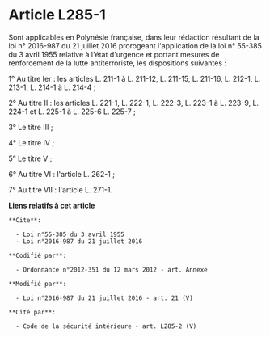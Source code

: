 # Article L285-1

Sont applicables en Polynésie française, dans leur rédaction résultant de la 
loi n° 2016-987 du 21 juillet 2016
prorogeant l'application de la 
loi n° 55-385 du 3 avril 1955
relative à l'état d'urgence et portant mesures de renforcement de la lutte antiterroriste, les dispositions suivantes : 

1° Au titre Ier : les articles L. 211-1 à L. 211-12, L. 211-15, L. 211-16, L. 212-1, L. 213-1, L. 214-1 à L. 214-4 ; 

2° Au titre II : les articles L. 221-1, L. 222-1, L. 222-3, L. 223-1 à L. 223-9, L. 224-1 et L. 225-1 à L. 225-6 L. 225-7 ; 

3° Le titre III ; 

4° Le titre IV ;

5° Le titre V ; 

6° Au titre VI : l'article L. 262-1 ; 

7° Au titre VII : l'article L. 271-1.

**Liens relatifs à cet article**

	**Cite**:

	  - Loi n°55-385 du 3 avril 1955
	  - Loi n°2016-987 du 21 juillet 2016

	**Codifié par**:

	  - Ordonnance n°2012-351 du 12 mars 2012 - art. Annexe

	**Modifié par**:

	  - Loi n°2016-987 du 21 juillet 2016 - art. 21 (V)

	**Cité par**:

	  - Code de la sécurité intérieure - art. L285-2 (V)
